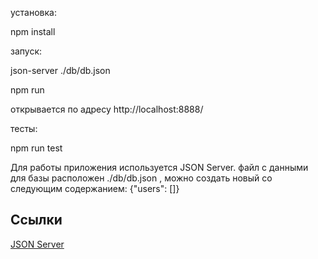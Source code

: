 
установка:

  npm install

запуск:

  json-server ./db/db.json
  
  npm run
  
  открывается по адресу  http://localhost:8888/  
  
тесты:

  npm run test



Для работы приложения используется JSON Server.
файл с данными для базы расположен ./db/db.json ,
можно создать новый со следующим содержанием: {"users": []}
 

   

## Ссылки
[JSON Server](https://github.com/typicode/json-server)

